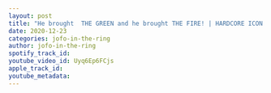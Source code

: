 ```yaml
---
layout: post
title: "He brought  THE GREEN and he brought THE FIRE! | HARDCORE ICON GREEN PHANTOM | JOFO IN THE RING # 34"
date: 2020-12-23
categories: jofo-in-the-ring
author: jofo-in-the-ring
spotify_track_id: 
youtube_video_id: Uyq6Ep6FCjs
apple_track_id: 
youtube_metadata: 
---
```

